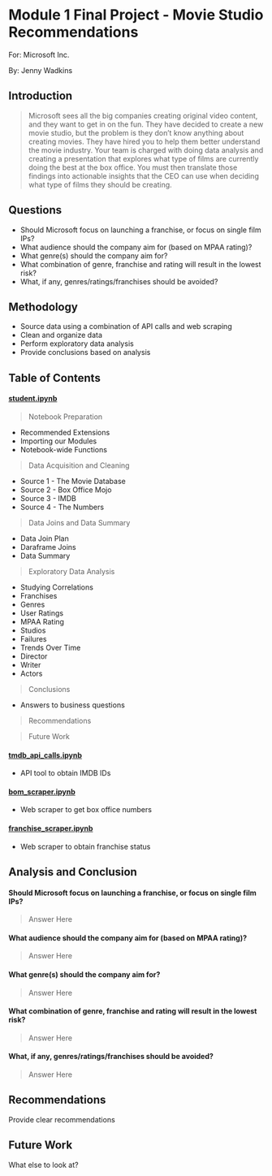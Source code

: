 # Module 1 Final Project - Movie Studio Recommendations

For: Microsoft Inc.

By: Jenny Wadkins

## Introduction

>Microsoft sees all the big companies creating original video content, and they want to get in on the fun. They have decided to create a new movie studio, but the problem is they don’t know anything about creating movies. They have hired you to help them better understand the movie industry. Your team is charged with doing data analysis and creating a presentation that explores what type of films are currently doing the best at the box office. You must then translate those findings into actionable insights that the CEO can use when deciding what type of films they should be creating.

## Questions

* Should Microsoft focus on launching a franchise, or focus on single film IPs?
* What audience should the company aim for (based on MPAA rating)?
* What genre(s) should the company aim for?
* What combination of genre, franchise and rating will result in the lowest risk?
* What, if any, genres/ratings/franchises should be avoided?

## Methodology
* Source data using a combination of API calls and web scraping
* Clean and organize data
* Perform exploratory data analysis
* Provide conclusions based on analysis

## Table of Contents

#### [student.ipynb](https://github.com/threnjen/dsc-mod-1-project-v2-1-online-ds-sp-000/blob/master/student.ipynb)

> Notebook Preparation
* Recommended Extensions
* Importing our Modules
* Notebook-wide Functions

> Data Acquisition and Cleaning
* Source 1 - The Movie Database
* Source 2 - Box Office Mojo
* Source 3 - IMDB
* Source 4 - The Numbers

> Data Joins and Data Summary
* Data Join Plan
* Daraframe Joins
* Data Summary

> Exploratory Data Analysis
* Studying Correlations
* Franchises
* Genres
* User Ratings
* MPAA Rating
* Studios
* Failures
* Trends Over Time
* Director
* Writer
* Actors

> Conclusions
* Answers to business questions

> Recommendations

> Future Work

#### [tmdb_api_calls.ipynb](https://github.com/threnjen/dsc-mod-1-project-v2-1-online-ds-sp-000/blob/master/tmdb_api_calls.ipynb)
* API tool to obtain IMDB IDs

#### [bom_scraper.ipynb](https://github.com/threnjen/dsc-mod-1-project-v2-1-online-ds-sp-000/blob/master/bom_scraper.ipynb)
* Web scraper to get box office numbers

#### [franchise_scraper.ipynb](https://github.com/threnjen/dsc-mod-1-project-v2-1-online-ds-sp-000/blob/master/franchise_scraper.ipynb)
* Web scraper to obtain franchise status

## Analysis and Conclusion

#### Should Microsoft focus on launching a franchise, or focus on single film IPs?
> Answer Here

#### What audience should the company aim for (based on MPAA rating)?
> Answer Here

#### What genre(s) should the company aim for?
> Answer Here

#### What combination of genre, franchise and rating will result in the lowest risk?
> Answer Here

#### What, if any, genres/ratings/franchises should be avoided?
> Answer Here


## Recommendations

Provide clear recommendations

## Future Work

What else to look at?
